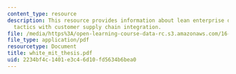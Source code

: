 ```yaml
---
content_type: resource
description: This resource provides information about lean enterprise distribution
  tactics with customer supply chain integration.
file: /media/https%3A/open-learning-course-data-rc.s3.amazonaws.com/16-852j-integrating-the-lean-enterprise-fall-2005/2234bf4c1401e3c46d10fd5634b6bea0_white_mit_thesis.pdf
file_type: application/pdf
resourcetype: Document
title: white_mit_thesis.pdf
uid: 2234bf4c-1401-e3c4-6d10-fd5634b6bea0
---
```

